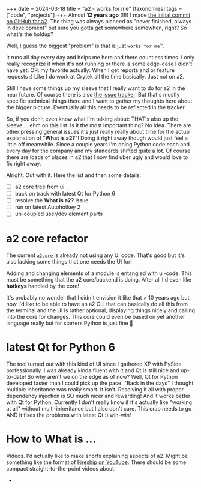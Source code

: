 +++
date = 2024-03-18
title = "a2 - works for me"
[taxonomies]
tags = ["code", "projects"]
+++
Almost **12 years ago** (!!!) I made [the initial commit on GitHub for a2](https://github.com/ewerybody/a2/commit/71031e49299a2e1189a30405380581b02c28c5c9). The thing was always planned as "never finished, always in development" but sure you gotta get somewhere somewhen, right? So what's the holdup?

Well, I guess the biggest "problem" is that is just `works for me`™️.

It runs all day every day and helps me here and there countless times. I only really recognize it when it's not running or there is some edge-case I didn't have yet. OR: my favorite actually: When I get reports and or feature requests :) Like I do work at Crytek all the time basically. Just not on a2.

Still I have some things up my sleeve that I really want to do for a2 in the near future. Of course there is also [the issue tracker](https://github.com/ewerybody/a2/issues). But that's mostly specific technical things there and I want to gather my thoughts here about the bigger picture. Eventually all this needs to be reflected in the tracker.

So, if you don't even know what I'm talking about: THAT's also up the sleeve ... ehm on this list. Is it the most important thing? No idea. There are other pressing general issues it's just really really about time for the actual explanation of "**What is a2?**"! Doing it right away though would just feel a little off meanwhile. Since a couple years I'm doing Python code each and every day for the company and my standards shifted quite a lot. Of course there are loads of places in a2 that I now find uber ugly and would love to fix right away.

Alright. Out with it. Here the list and then some details:

- [ ] a2 core free from ui
- [ ] back on track with latest Qt for Python 6
- [ ] resolve the **What is a2?** issue
- [ ] run on latest Autohotkey 2
- [ ] un-coupled user/dev element parts

# a2 core refactor

The current [`a2core`](https://github.com/ewerybody/a2/blob/master/ui/a2core.py) is already not using any UI code. That's good but it's also lacking some things that one needs the UI for!

Adding and changing elements of a module is entangled with ui-code. This must be something that the a2 core/backend is doing. After all I'd even like **hotkeys** handled by the core!

It's probably no wonder that I didn't envision it like that > 10 years ago but now I'd like to be able to have an a2 CLI that can basically do all this from the terminal and the UI is rather optional, displaying things nicely and calling into the core for changes. This core could even be based on yet another language really but for starters Python is just fine 🤞

# latest Qt for Python 6

The tool turned out with this kind of UI since I gathered XP with PySide professionally. I was already kinda fluent with it and Qt is still nice and up-to-date! So why aren't we on the edge as of now? Well, Qt for Python developed faster than I could pick up the pace. "Back in the days" I thought multiple inheritance was really smart. It isn't. Resolving it all with proper dependency injection is SO much nicer and rewarding! And it works better with Qt for Python. Currently I don't really know if it's actually like "working at all" without multi-inheritance but I also don't care. This crap needs to go AND it fixes the problems with latest Qt :) win-win!

# How to What is ...

Videos. I'd actually like to make shorts explaining aspects of a2. Might be something like the format of [Fireship on YouTube](https://www.youtube.com/@Fireship). There should be some compact straight-to-the-point videos about:

*